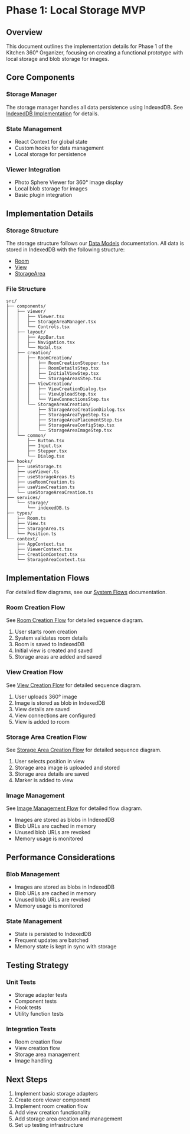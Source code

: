 # Phase 1: Local Storage MVP

## Overview
This document outlines the implementation details for Phase 1 of the Kitchen 360° Organizer, focusing on creating a functional prototype with local storage and blob storage for images.

## Core Components

### Storage Manager
The storage manager handles all data persistence using IndexedDB. See [IndexedDB Implementation](../src/services/storage/indexedDB.ts) for details.

### State Management
- React Context for global state
- Custom hooks for data management
- Local storage for persistence

### Viewer Integration
- Photo Sphere Viewer for 360° image display
- Local blob storage for images
- Basic plugin integration

## Implementation Details

### Storage Structure
The storage structure follows our [Data Models](../architecture/data-models/README.md) documentation. All data is stored in IndexedDB with the following structure:
- [Room](../src/types/Room.ts)
- [View](../src/types/View.ts) 
- [StorageArea](../src/types/StorageArea.ts)

### File Structure
```
src/
├── components/
│   ├── viewer/
│   │   ├── Viewer.tsx
│   │   ├── StorageAreaManager.tsx
│   │   └── Controls.tsx
│   ├── layout/
│   │   ├── AppBar.tsx
│   │   ├── Navigation.tsx
│   │   └── Modal.tsx
│   ├── creation/
│   │   ├── RoomCreation/
│   │   │   ├── RoomCreationStepper.tsx
│   │   │   ├── RoomDetailsStep.tsx
│   │   │   ├── InitialViewStep.tsx
│   │   │   └── StorageAreasStep.tsx
│   │   ├── ViewCreation/
│   │   │   ├── ViewCreationDialog.tsx
│   │   │   ├── ViewUploadStep.tsx
│   │   │   └── ViewConnectionsStep.tsx
│   │   └── StorageAreaCreation/
│   │       ├── StorageAreaCreationDialog.tsx
│   │       ├── StorageAreaTypeStep.tsx
│   │       ├── StorageAreaPlacementStep.tsx
│   │       ├── StorageAreaConfigStep.tsx
│   │       └── StorageAreaImageStep.tsx
│   └── common/
│       ├── Button.tsx
│       ├── Input.tsx
│       ├── Stepper.tsx
│       └── Dialog.tsx
├── hooks/
│   ├── useStorage.ts
│   ├── useViewer.ts
│   ├── useStorageAreas.ts
│   ├── useRoomCreation.ts
│   ├── useViewCreation.ts
│   └── useStorageAreaCreation.ts
├── services/
│   └── storage/
│       └── indexedDB.ts
├── types/
│   ├── Room.ts
│   ├── View.ts
│   ├── StorageArea.ts
│   └── Position.ts
└── context/
    ├── AppContext.tsx
    ├── ViewerContext.tsx
    ├── CreationContext.tsx
    └── StorageAreaContext.tsx
```

## Implementation Flows

For detailed flow diagrams, see our [System Flows](../architecture/flows/README.md) documentation.

### Room Creation Flow
See [Room Creation Flow](../architecture/flows/README.md#room-creation-flow) for detailed sequence diagram.
1. User starts room creation
2. System validates room details
3. Room is saved to IndexedDB
4. Initial view is created and saved
5. Storage areas are added and saved

### View Creation Flow
See [View Creation Flow](../architecture/flows/README.md#view-creation-flow) for detailed sequence diagram.
1. User uploads 360° image
2. Image is stored as blob in IndexedDB
3. View details are saved
4. View connections are configured
5. View is added to room

### Storage Area Creation Flow
See [Storage Area Creation Flow](../architecture/flows/README.md#storage-area-creation-flow) for detailed sequence diagram.
1. User selects position in view
2. Storage area image is uploaded and stored
3. Storage area details are saved
4. Marker is added to view

### Image Management
See [Image Management Flow](../architecture/flows/README.md#image-management-flow) for detailed flow diagram.
- Images are stored as blobs in IndexedDB
- Blob URLs are cached in memory
- Unused blob URLs are revoked
- Memory usage is monitored

## Performance Considerations

### Blob Management
- Images are stored as blobs in IndexedDB
- Blob URLs are cached in memory
- Unused blob URLs are revoked
- Memory usage is monitored

### State Management
- State is persisted to IndexedDB
- Frequent updates are batched
- Memory state is kept in sync with storage

## Testing Strategy

### Unit Tests
- Storage adapter tests
- Component tests
- Hook tests
- Utility function tests

### Integration Tests
- Room creation flow
- View creation flow
- Storage area management
- Image handling

## Next Steps
1. Implement basic storage adapters
2. Create core viewer component
3. Implement room creation flow
4. Add view creation functionality
5. Add storage area creation and management
6. Set up testing infrastructure 